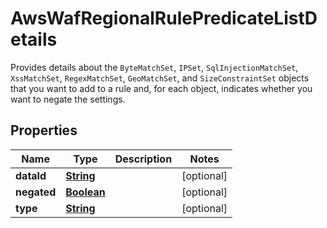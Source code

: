 

# AwsWafRegionalRulePredicateListDetails

Provides details about the <code>ByteMatchSet</code>, <code>IPSet</code>, <code>SqlInjectionMatchSet</code>, <code>XssMatchSet</code>, <code>RegexMatchSet</code>, <code>GeoMatchSet</code>, and <code>SizeConstraintSet</code> objects that you want to add to a rule and, for each object, indicates whether you want to negate the settings. 

## Properties

| Name | Type | Description | Notes |
|------------ | ------------- | ------------- | -------------|
|**dataId** | [**String**](String.md) |  |  [optional] |
|**negated** | [**Boolean**](Boolean.md) |  |  [optional] |
|**type** | [**String**](String.md) |  |  [optional] |



